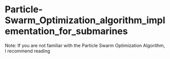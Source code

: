 # Particle-Swarm_Optimization_algorithm_implementation_for_submarines #
Note: If you are not familiar with the Particle Swarm Optimization Algorithm, I recommend reading 
